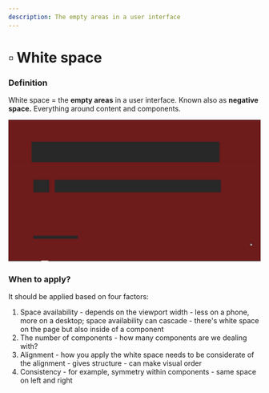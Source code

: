 ```yaml
---
description: The empty areas in a user interface
---
```


# ▫ White space

### Definition

White space = the **empty areas** in a user interface. Known also as **negative space.** Everything around content and components.

****<img src="../.gitbook/assets/image (1).png" alt="" data-size="original">****

### When to apply?

It should be applied based on four factors:

1. Space availability - depends on the viewport width - less on a phone, more on a desktop; space availability can cascade - there's white space on the page but also inside of a component
2. The number of components - how many components are we dealing with?&#x20;
3. Alignment - how you apply the white space needs to be considerate of the alignment - gives structure - can make visual order&#x20;
4. Consistency - for example, symmetry within components - same space on left and right

